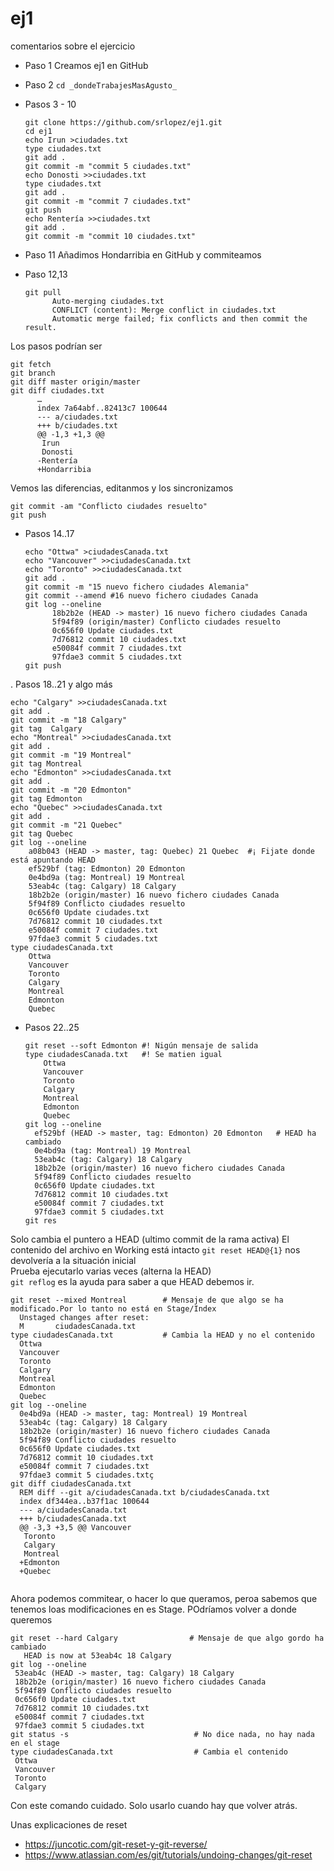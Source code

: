 # ej1

comentarios sobre el ejercicio

- Paso 1
Creamos ej1 en GitHub
- Paso 2
  `cd _dondeTrabajesMasAgusto_`
- Pasos 3 - 10

  ```
  git clone https://github.com/srlopez/ej1.git
  cd ej1
  echo Irun >ciudades.txt
  type ciudades.txt 
  git add .
  git commit -m "commit 5 ciudades.txt"
  echo Donosti >>ciudades.txt
  type ciudades.txt 
  git add .
  git commit -m "commit 7 ciudades.txt"
  git push
  echo Rentería >>ciudades.txt
  git add .
  git commit -m "commit 10 ciudades.txt"
  ```
- Paso 11
Añadimos Hondarribia en GitHub y commiteamos

- Paso 12,13
  ```
  git pull
        Auto-merging ciudades.txt
        CONFLICT (content): Merge conflict in ciudades.txt
        Automatic merge failed; fix conflicts and then commit the result.
  ```
Los pasos podrían ser
  ```
  git fetch
  git branch
  git diff master origin/master 
  git diff ciudades.txt
        …
        index 7a64abf..82413c7 100644
        --- a/ciudades.txt
        +++ b/ciudades.txt
        @@ -1,3 +1,3 @@
         Irun
         Donosti
        -Rentería
        +Hondarribia
  ```

Vemos las diferencias, editanmos y los sincronizamos
  ```
  git commit -am "Conflicto ciudades resuelto"
  git push
  ```

- Pasos 14..17
  ```
  echo "Ottwa" >ciudadesCanada.txt
  echo "Vancouver" >>ciudadesCanada.txt
  echo "Toronto" >>ciudadesCanada.txt
  git add .
  git commit -m "15 nuevo fichero ciudades Alemania"
  git commit --amend #16 nuevo fichero ciudades Canada
  git log --oneline
        18b2b2e (HEAD -> master) 16 nuevo fichero ciudades Canada
        5f94f89 (origin/master) Conflicto ciudades resuelto
        0c656f0 Update ciudades.txt
        7d76812 commit 10 ciudades.txt
        e50084f commit 7 ciudades.txt
        97fdae3 commit 5 ciudades.txt
  git push
  ``` 
  
. Pasos 18..21 y algo más
  ```
  echo "Calgary" >>ciudadesCanada.txt
  git add .
  git commit -m "18 Calgary"
  git tag  Calgary
  echo "Montreal" >>ciudadesCanada.txt
  git add .
  git commit -m "19 Montreal"
  git tag Montreal
  echo "Edmonton" >>ciudadesCanada.txt
  git add .
  git commit -m "20 Edmonton"
  git tag Edmonton
  echo "Quebec" >>ciudadesCanada.txt
  git add .
  git commit -m "21 Quebec"
  git tag Quebec
  git log --oneline
      a08b043 (HEAD -> master, tag: Quebec) 21 Quebec  #¡ Fijate donde está apuntando HEAD
      ef529bf (tag: Edmonton) 20 Edmonton
      0e4bd9a (tag: Montreal) 19 Montreal
      53eab4c (tag: Calgary) 18 Calgary
      18b2b2e (origin/master) 16 nuevo fichero ciudades Canada
      5f94f89 Conflicto ciudades resuelto
      0c656f0 Update ciudades.txt
      7d76812 commit 10 ciudades.txt
      e50084f commit 7 ciudades.txt
      97fdae3 commit 5 ciudades.txt
  type ciudadesCanada.txt
      Ottwa
      Vancouver
      Toronto
      Calgary
      Montreal
      Edmonton
      Quebec
```

- Pasos 22..25
  ```
  git reset --soft Edmonton #! Nigún mensaje de salida
  type ciudadesCanada.txt   #! Se matien igual
      Ottwa
      Vancouver
      Toronto
      Calgary
      Montreal
      Edmonton
      Quebec
  git log --oneline
    ef529bf (HEAD -> master, tag: Edmonton) 20 Edmonton   # HEAD ha cambiado
    0e4bd9a (tag: Montreal) 19 Montreal
    53eab4c (tag: Calgary) 18 Calgary
    18b2b2e (origin/master) 16 nuevo fichero ciudades Canada
    5f94f89 Conflicto ciudades resuelto
    0c656f0 Update ciudades.txt
    7d76812 commit 10 ciudades.txt
    e50084f commit 7 ciudades.txt
    97fdae3 commit 5 ciudades.txt
  git res
  ```
Solo cambia el puntero a HEAD (ultimo commit de la rama activa) 
El contenido del archivo en Working está intacto 
`git reset HEAD@{1}` nos devolvería a la situación inicial  
Prueba ejecutarlo varias veces (alterna la HEAD)  
`git reflog` es la ayuda para saber a que HEAD debemos ir.  

  ```
  git reset --mixed Montreal        # Mensaje de que algo se ha modificado.Por lo tanto no está en Stage/Index
    Unstaged changes after reset:
    M       ciudadesCanada.txt
  type ciudadesCanada.txt           # Cambia la HEAD y no el contenido
    Ottwa
    Vancouver
    Toronto
    Calgary
    Montreal
    Edmonton
    Quebec
 git log --oneline
    0e4bd9a (HEAD -> master, tag: Montreal) 19 Montreal
    53eab4c (tag: Calgary) 18 Calgary
    18b2b2e (origin/master) 16 nuevo fichero ciudades Canada
    5f94f89 Conflicto ciudades resuelto
    0c656f0 Update ciudades.txt
    7d76812 commit 10 ciudades.txt
    e50084f commit 7 ciudades.txt
    97fdae3 commit 5 ciudades.txtç
  git diff ciudadesCanada.txt
    REM diff --git a/ciudadesCanada.txt b/ciudadesCanada.txt
    index df344ea..b37f1ac 100644
    --- a/ciudadesCanada.txt
    +++ b/ciudadesCanada.txt
    @@ -3,3 +3,5 @@ Vancouver
     Toronto
     Calgary
     Montreal
    +Edmonton
    +Quebec
   
   ```
Ahora podemos commitear, o hacer lo que queramos, peroa sabemos que tenemos loas modificaciones en es Stage.
POdríamos volver a donde queremos 

   ```
   git reset --hard Calgary                # Mensaje de que algo gordo ha cambiado
      HEAD is now at 53eab4c 18 Calgary
  git log --oneline
    53eab4c (HEAD -> master, tag: Calgary) 18 Calgary
    18b2b2e (origin/master) 16 nuevo fichero ciudades Canada
    5f94f89 Conflicto ciudades resuelto
    0c656f0 Update ciudades.txt
    7d76812 commit 10 ciudades.txt
    e50084f commit 7 ciudades.txt
    97fdae3 commit 5 ciudades.txt
  git status -s                            # No dice nada, no hay nada en el stage
  type ciudadesCanada.txt                  # Cambia el contenido
    Ottwa
    Vancouver
    Toronto
    Calgary
   ```
Con este comando cuidado. Solo usarlo cuando hay que volver atrás.

Unas explicaciones de reset

- https://juncotic.com/git-reset-y-git-reverse/
- https://www.atlassian.com/es/git/tutorials/undoing-changes/git-reset

